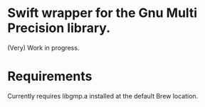 # Swift wrapper for the Gnu Multi Precision library.

(Very) Work in progress.

# Requirements

Currently requires libgmp.a installed at the default Brew location.
